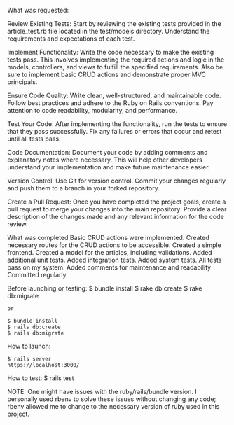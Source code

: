 What was requested: 

Review Existing Tests: Start by reviewing the existing tests provided in the article_test.rb file located in the test/models directory. Understand the requirements and expectations of each test.

Implement Functionality: Write the code necessary to make the existing tests pass. This involves implementing the required actions and logic in the models, controllers, and views to fulfill the specified requirements. Also be sure to implement basic CRUD actions and demonstrate proper MVC principals.

Ensure Code Quality: Write clean, well-structured, and maintainable code. Follow best practices and adhere to the Ruby on Rails conventions. Pay attention to code readability, modularity, and performance.

Test Your Code: After implementing the functionality, run the tests to ensure that they pass successfully. Fix any failures or errors that occur and retest until all tests pass.

Code Documentation: Document your code by adding comments and explanatory notes where necessary. This will help other developers understand your implementation and make future maintenance easier.

Version Control: Use Git for version control. Commit your changes regularly and push them to a branch in your forked repository.

Create a Pull Request: Once you have completed the project goals, create a pull request to merge your changes into the main repository. Provide a clear description of the changes made and any relevant information for the code review.

What was completed
Basic CRUD actions were implemented.
Created necessary routes for the CRUD actions to be accessible.
Created a simple frontend.
Created a model for the articles, including validations.
Added additional unit tests.
Added integration tests.
Added system tests.
All tests pass on my system.
Added comments for maintenance and readability
Committed regularly.


Before launching or testing:
    $ bundle install
    $ rake db:create
    $ rake db:migrate

    or

    $ bundle install
    $ rails db:create
    $ rails db:migrate

How to launch:

    $ rails server
    https://localhost:3000/
How to test:
    $ rails test

NOTE: One might have issues with the ruby/rails/bundle version. I personally used rbenv to solve these issues without changing any code; rbenv allowed me to change to the necessary version of ruby used in this project.
